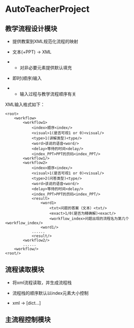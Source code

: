 # AutoTeacherProject

## 教学流程设计模块

- 提供教案到XML规范化流程的映射

- 文本(+PPT) -> XML
- - 对非必要元素提供默认填充

- 即时(顺序)输入

- - 输入过程与教学流程顺序有关

XML输入格式如下：
```
<root>
    <workflow>
        <workflow1>
            <index>顺序<index/>
            <visual>1(是否可视1 or 0)<visual/>
            <type>1(讲解类型)<type/>
            <word>该说的语音<word/>
            <delay>等待的时间<delay/>
            <index_PPT>PPT的页码<index_PPT/>
        <workflow1/>
        <workflow2>
            <index>顺序<index/>
            <visual>1(是否可视1 or 0)<visual/>
            <type>2(问答类型)<type/>
            <word>该说的语音<word/>
            <delay>等待的时间<delay/>
            <index_PPT>PPT的页码<index_PPT/>
            <result>
                <word1>
                    <txt>问题的答案（文本）<txt/>
                    <exact>1/0(是否为精确解)<exact/>
                    <workflow_index>问题出现的流程名为第几个<workflow_index/>
                <word1/>
            ......
            <result/>
        <workflow2/>
        ......
    <workflow/>
<root/>
```

## 流程读取模块

- 将xml流程读取，并生成流程栈

- 流程栈的顺序默认以index元素大小控制

- xml -> [dict...]

## 主流程控制模块
